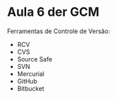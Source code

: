 # Aula 6 der GCM

Ferramentas de Controle de Versão:

* RCV
* CVS
* Source Safe
* SVN
* Mercurial
* GitHub
* Bitbucket
